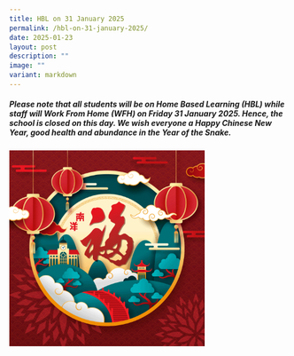 ```yaml
---
title: HBL on 31 January 2025
permalink: /hbl-on-31-january-2025/
date: 2025-01-23
layout: post
description: ""
image: ""
variant: markdown
---
```

##### Please note that all students will be on Home Based Learning (HBL) while staff will Work From Home (WFH) on Friday 31 January 2025. Hence, the school is closed on this day. We wish everyone a Happy Chinese New Year, good health and abundance in the Year of the Snake.
<p></p>
<div class="isomer-image-wrapper">
<img style="width: 70%" height="auto" width="70%" alt="" src="/images/CNY2025ecard_animate.gif">
</div>
<p></p>